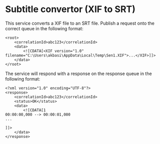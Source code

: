# Subtitle convertor (XIF to SRT)

This service converts a XIF file to an SRT file. Publish a request onto the correct queue in the following format:

```
<root>
    <correlationId>abc123</correlationId>
    <data>
        <![CDATA[<XIF version="1.0" filename="C:\Users\akbasi\AppData\Local\Temp\Sen1.XIF">...</XIF>]]>
    </data>
</root>
```

The service will respond with a response on the response queue in the following format:

```
<?xml version="1.0" encoding="UTF-8"?>
<response>
    <correlationId>abc123</correlationId>
    <status>OK</status>
    <data>
        <![CDATA[1
00:00:00,000 --> 00:00:01,000
...

]]>
    </data>
</response>
```
